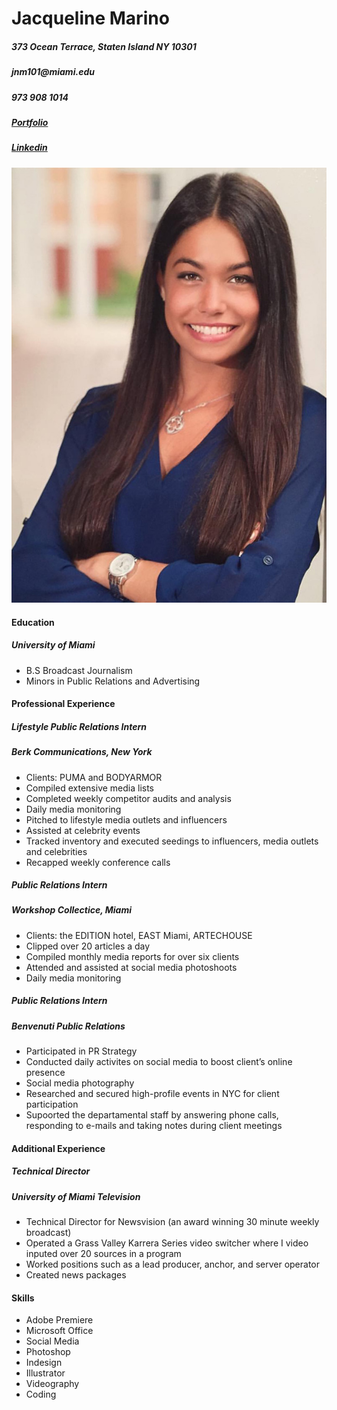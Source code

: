 <html>

<head>

</head>

<body>
<h1>Jacqueline Marino </h1>

<h5> 373 Ocean Terrace, Staten Island NY 10301 </h5>
<h5> jnm101@miami.edu </h5>
<h5> 973 908 1014 </h5>
<h5><a href="https://www.jacqmarino.com">Portfolio</a></h5>
<h5><a href="https://www.linkedin.com/in/jacqmarino/">Linkedin</a></h5>

<img src="Marino-headshot1.jpg" alt="Jacqueline">

<h4> Education </h4>
<h5> University of Miami </h5>
<ul>
<li>B.S Broadcast Journalism</li>
<li>Minors in Public Relations and Advertising</li>
</ul>

<h4> Professional Experience </h4>

<h5>Lifestyle Public Relations Intern</h5>
<h5>Berk Communications, New York</h5>
<ul>
<li>Clients: PUMA and BODYARMOR</li>
<li>Compiled extensive media lists</li>
<li>Completed weekly competitor audits and analysis</li>
<li>Daily media monitoring</li>
<li>Pitched to lifestyle media outlets and influencers</li> 
<li>Assisted at celebrity events</li>
<li>Tracked inventory and executed seedings to influencers, media outlets and celebrities</li>  
<li>Recapped weekly conference calls</li> 
</ul>

<h5>Public Relations Intern</h5>
<h5>Workshop Collectice, Miami</h5>
<ul>
<li>Clients: the EDITION hotel, EAST Miami,  ARTECHOUSE</li>
<li>Clipped over 20 articles a day</li>
<li>Compiled monthly media reports for over six clients</li> 
<li>Attended and assisted at social media photoshoots</li>
<li>Daily media monitoring</li>
</ul>

<h5>Public Relations Intern</h5>
<h5>Benvenuti Public Relations</h5>
<ul>
<li>Participated in PR Strategy</li>
<li>Conducted daily activites on social media to boost client’s online presence</li>
<li>Social media photography</li>
<li>Researched and secured high-profile events in NYC for client participation</li>
<li>Supoorted the departamental staff by answering phone calls, responding to e-mails and taking notes during client meetings</li>
</ul>

<h4> Additional Experience </h4>

<h5>Technical Director</h5>
<h5>University of Miami Television</h5>
<ul>
<li>Technical Director for Newsvision (an award winning 30 minute weekly broadcast)</li>
<li>Operated a Grass Valley Karrera Series video switcher where I video inputed over 20 sources in a program</li>
<li>Worked positions such as a lead producer, anchor, and server operator</li>
<li>Created news packages</li> 
</ul>

<h4>Skills</h4>
<ul>
<li>Adobe Premiere</li>
<li>Microsoft Office</li>
<li>Social Media</li>
<li>Photoshop</li>
<li>Indesign</li>
<li>Illustrator</li>
<li>Videography</li>
<li>Coding</li>
</ul>


</body>

</html>


